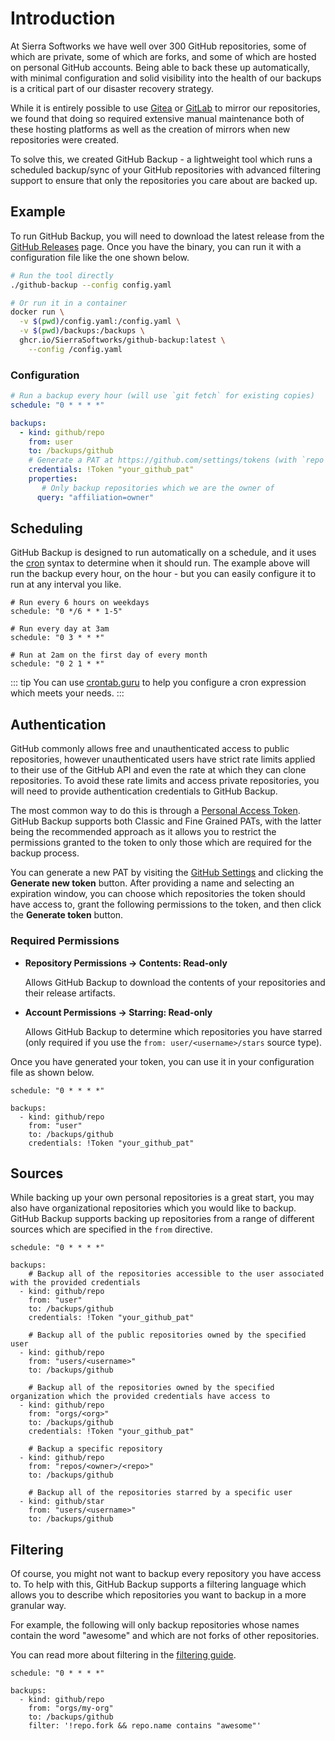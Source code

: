 # Introduction
At Sierra Softworks we have well over 300 GitHub repositories, some of which are
private, some of which are forks, and some of which are hosted on personal GitHub
accounts. Being able to back these up automatically, with minimal configuration
and solid visibility into the health of our backups is a critical part of our
disaster recovery strategy.

While it is entirely possible to use [Gitea](https://gitea.io) or [GitLab](https://gitlab.com)
to mirror our repositories, we found that doing so required extensive manual maintenance
both of these hosting platforms as well as the creation of mirrors when new repositories
were created.

To solve this, we created GitHub Backup - a lightweight tool which runs a scheduled
backup/sync of your GitHub repositories with advanced filtering support to ensure that
only the repositories you care about are backed up.

## Example
To run GitHub Backup, you will need to download the latest release from the
[GitHub Releases](https://github.com/SierraSoftworks/github-backup/releases)
page. Once you have the binary, you can run it with a configuration file like the one
shown below.

```bash
# Run the tool directly
./github-backup --config config.yaml

# Or run it in a container
docker run \
  -v $(pwd)/config.yaml:/config.yaml \
  -v $(pwd)/backups:/backups \
  ghcr.io/SierraSoftworks/github-backup:latest \
    --config /config.yaml
```

### Configuration

```yaml title="config.yaml"
# Run a backup every hour (will use `git fetch` for existing copies)
schedule: "0 * * * *"

backups:
  - kind: github/repo
    from: user
    to: /backups/github
    # Generate a PAT at https://github.com/settings/tokens (with `repo` scope if you want to backup private repositories)
    credentials: !Token "your_github_pat"
    properties:
       # Only backup repositories which we are the owner of
      query: "affiliation=owner"
```

## Scheduling
GitHub Backup is designed to run automatically on a schedule, and it uses the [cron](https://en.wikipedia.org/wiki/Cron)
syntax to determine when it should run. The example above will run the backup every hour, on the hour - but you can
easily configure it to run at any interval you like.

```yaml{2} title="config.yaml"
# Run every 6 hours on weekdays
schedule: "0 */6 * * 1-5"

# Run every day at 3am
schedule: "0 3 * * *"

# Run at 2am on the first day of every month
schedule: "0 2 1 * *"
```

::: tip
You can use [crontab.guru](https://crontab.guru/) to help you configure a cron expression which meets your needs.
:::

## Authentication
GitHub commonly allows free and unauthenticated access to public repositories, however unauthenticated
users have strict rate limits applied to their use of the GitHub API and even the rate at which they
can clone repositories. To avoid these rate limits and access private repositories, you will need to
provide authentication credentials to GitHub Backup.

The most common way to do this is through a [Personal Access Token][github-pat]. GitHub Backup supports
both Classic and Fine Grained PATs, with the latter being the recommended approach as it allows you to
restrict the permissions granted to the token to only those which are required for the backup process.

You can generate a new PAT by visiting the [GitHub Settings](https://github.com/settings/tokens?type=beta)
and clicking the **Generate new token** button. After providing a name and selecting an expiration window,
you can choose which repositories the token should have access to, grant the following permissions to the
token, and then click the **Generate token** button.

### Required Permissions
 * **Repository Permissions &rarr; Contents: Read-only**

   Allows GitHub Backup to download the contents of your repositories and their release artifacts.

 * **Account Permissions &rarr; Starring: Read-only**

   Allows GitHub Backup to determine which repositories you have starred (only required if you use the `from: user/<username>/stars` source type).

Once you have generated your token, you can use it in your configuration file as shown below.

```yaml{7} title="config.yaml"
schedule: "0 * * * *"

backups:
  - kind: github/repo
    from: "user"
    to: /backups/github
    credentials: !Token "your_github_pat"
```

## Sources
While backing up your own personal repositories is a great start, you may also have organizational
repositories which you would like to backup. GitHub Backup supports backing up repositories from
a range of different sources which are specified in the `from` directive.

```yaml{5-6,11-12,16-17,22-23,27-28} title="config.yaml"
schedule: "0 * * * *"

backups:
    # Backup all of the repositories accessible to the user associated with the provided credentials
  - kind: github/repo
    from: "user"
    to: /backups/github
    credentials: !Token "your_github_pat"

    # Backup all of the public repositories owned by the specified user
  - kind: github/repo
    from: "users/<username>"
    to: /backups/github

    # Backup all of the repositories owned by the specified organization which the provided credentials have access to
  - kind: github/repo
    from: "orgs/<org>"
    to: /backups/github
    credentials: !Token "your_github_pat"

    # Backup a specific repository
  - kind: github/repo
    from: "repos/<owner>/<repo>"
    to: /backups/github

    # Backup all of the repositories starred by a specific user
  - kind: github/star
    from: "users/<username>"
    to: /backups/github
```

## Filtering
Of course, you might not want to backup every repository you have access to. To help
with this, GitHub Backup supports a filtering language which allows you to describe
which repositories you want to backup in a more granular way.

For example, the following will only backup repositories whose names contain the word
"awesome" and which are not forks of other repositories.

You can read more about filtering in the [filtering guide](../advanced/filters.md).

```yaml{7} title="config.yaml"
schedule: "0 * * * *"

backups:
  - kind: github/repo
    from: "orgs/my-org"
    to: /backups/github
    filter: '!repo.fork && repo.name contains "awesome"'
```

[github-pat]: https://docs.github.com/en/authentication/keeping-your-account-and-data-secure/managing-your-personal-access-tokens
